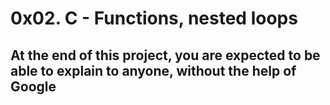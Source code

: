 # 0x02. C - Functions, nested loops

## At the end of this project, you are expected to be able to explain to anyone, without the help of Google
